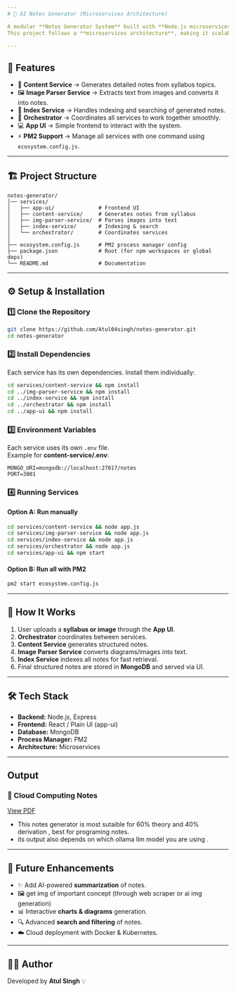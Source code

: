 ```yaml
---
# 📘 AI Notes Generator (Microservices Architecture)

A modular **Notes Generator System** built with **Node.js microservices**, designed to automatically generate structured study notes from a given syllabus.  
This project follows a **microservices architecture**, making it scalable, maintainable, and easy to extend with new features.

---
```


## 🚀 Features
- 📝 **Content Service** → Generates detailed notes from syllabus topics.  
- 🖼 **Image Parser Service** → Extracts text from images and converts it into notes.  
- 📂 **Index Service** → Handles indexing and searching of generated notes.  
- 🧠 **Orchestrator** → Coordinates all services to work together smoothly.  
- 💻 **App UI** → Simple frontend to interact with the system.  
- ⚡ **PM2 Support** → Manage all services with one command using `ecosystem.config.js`.  

---

## 🏗 Project Structure
```
notes-generator/
│── services/
│   ├── app-ui/              # Frontend UI
│   ├── content-service/     # Generates notes from syllabus
│   ├── img-parser-service/  # Parses images into text
│   ├── index-service/       # Indexing & search
│   └── orchestrator/        # Coordinates services
│
├── ecosystem.config.js      # PM2 process manager config
├── package.json             # Root (for npm workspaces or global deps)
└── README.md                # Documentation
```

---

## ⚙️ Setup & Installation

### 1️⃣ Clone the Repository
```bash
git clone https://github.com/Atul04singh/notes-generator.git
cd notes-generator
```

### 2️⃣ Install Dependencies
Each service has its own dependencies. Install them individually:
```bash
cd services/content-service && npm install
cd ../img-parser-service && npm install
cd ../index-service && npm install
cd ../orchestrator && npm install
cd ../app-ui && npm install
```

### 3️⃣ Environment Variables
Each service uses its own `.env` file.  
Example for **content-service/.env**:
```
MONGO_URI=mongodb://localhost:27017/notes
PORT=3001
```

### 4️⃣ Running Services

#### Option A: Run manually
```bash
cd services/content-service && node app.js
cd services/img-parser-service && node app.js
cd services/index-service && node app.js
cd services/orchestrator && node app.js
cd services/app-ui && npm start
```

#### Option B: Run all with PM2
```bash
pm2 start ecosystem.config.js
```

---

## 🧩 How It Works
1. User uploads a **syllabus or image** through the **App UI**.  
2. **Orchestrator** coordinates between services.  
3. **Content Service** generates structured notes.  
4. **Image Parser Service** converts diagrams/images into text.  
5. **Index Service** indexes all notes for fast retrieval.  
6. Final structured notes are stored in **MongoDB** and served via UI.  

---

## 🛠 Tech Stack
- **Backend:** Node.js, Express  
- **Frontend:** React / Plain UI (app-ui)  
- **Database:** MongoDB  
- **Process Manager:** PM2  
- **Architecture:** Microservices  

---
## Output
### 📄 Cloud Computing Notes
[View PDF](https://github.com/Atul04singh/AI-NotesGenerator/blob/main/opt/Cloud%20Computing%20notes%20by%20Atul%20Singh%20(llama).pdf)

- This notes generator is most sutaible for 60% theory and 40% derivation , best for programing notes.
- its output also depends on which ollama llm model you are using . 

---

## 📌 Future Enhancements
- ✨ Add AI-powered **summarization** of notes.
- 🖼️ get img of important concept (through web scraper or ai img generation) 
- 📊 Interactive **charts & diagrams** generation.  
- 🔍 Advanced **search and filtering** of notes.  
- ☁️ Cloud deployment with Docker & Kubernetes.  

---

## 👨‍💻 Author
Developed by **Atul Singh** 💡  
